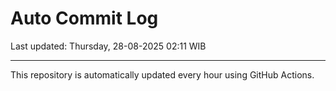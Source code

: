 # Auto Commit Log

Last updated: Thursday, 28-08-2025 02:11 WIB

---

This repository is automatically updated every hour using GitHub Actions.
